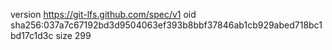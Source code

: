 version https://git-lfs.github.com/spec/v1
oid sha256:037a7c67192bd3d9504063ef393b8bbf37846ab1cb929abed718bc1bd17c1d3c
size 299
